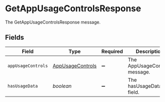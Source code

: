 # GetAppUsageControlsResponse

The GetAppUsageControlsResponse message.


## Fields

| Field                                                       | Type                                                        | Required                                                    | Description                                                 |
| ----------------------------------------------------------- | ----------------------------------------------------------- | ----------------------------------------------------------- | ----------------------------------------------------------- |
| `appUsageControls`                                          | [AppUsageControls](../../models/shared/appusagecontrols.md) | :heavy_minus_sign:                                          | The AppUsageControls message.                               |
| `hasUsageData`                                              | *boolean*                                                   | :heavy_minus_sign:                                          | The hasUsageData field.                                     |